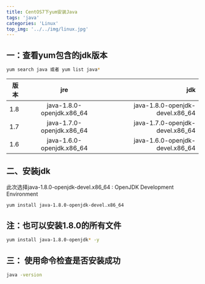 ```yaml
---
title: CentOS7下yum安装Java
tags: 'java'
categories: 'Linux'
top_img: '../../img/linux.jpg'
---
```


## 一：查看yum包含的jdk版本

``` bash
yum search java 或者 yum list java*
```


<table><thead><tr><th>版本</th><th align="center">jre</th><th align="right">jdk</th></tr></thead><tbody><tr><td>1.8</td><td align="center">java-1.8.0-openjdk.x86_64</td><td align="right">java-1.8.0-openjdk-devel.x86_64</td></tr><tr><td>1.7</td><td align="center">java-1.7.0-openjdk.x86_64</td><td align="right">java-1.7.0-openjdk-devel.x86_64</td></tr><tr><td>1.6</td><td align="center">java-1.6.0-openjdk.x86_64</td><td align="right">java-1.6.0-openjdk-devel.x86_64</td></tr></tbody></table>

## 二、安装jdk
此次选择java-1.8.0-openjdk-devel.x86_64 : OpenJDK Development Environment
``` bash
yum install java-1.8.0-openjdk-devel.x86_64
```

## 


## 注：也可以安装1.8.0的所有文件
```bash
yum install java-1.8.0-openjdk* -y
```

## 三： 使用命令检查是否安装成功
```bash
java -version
```